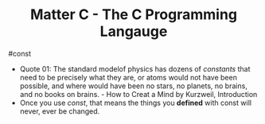 

<div align=center><h1>Matter C - The C Programming Langauge</h1></div>

#const
* Quote 01: The standard modelof physics has dozens of _constants_ that need to be precisely what they are, or atoms would not have been possible, and where would have been no stars, no planets, no brains, and no books on brains. - How to Creat a Mind by Kurzweil, Introduction
* Once you use _const_, that means the things you __defined__ with const will never, ever be changed.
